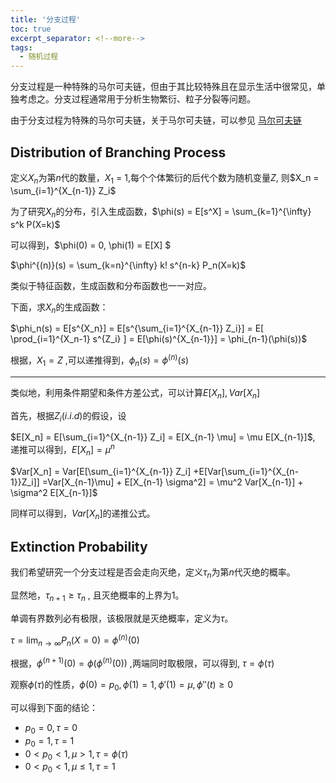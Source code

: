 ```yaml
---
title: '分支过程'
toc: true
excerpt_separator: <!--more-->
tags:
  - 随机过程
---
```


分支过程是一种特殊的马尔可夫链，但由于其比较特殊且在显示生活中很常见，单独考虑之。分支过程通常用于分析生物繁衍、粒子分裂等问题。

<!--more-->

由于分支过程为特殊的马尔可夫链，关于马尔可夫链，可以参见 [马尔可夫链](https://truenobility303.github.io/Markov-Chain/)



## Distribution of Branching Process

定义$X_n$为第$n$代的数量，$X_1$ = 1,每个个体繁衍的后代个数为随机变量$Z$, 则$X_n = \sum_{i=1}^{X_{n-1}} Z_i$

为了研究$X_n$的分布，引入生成函数，$\phi(s) = E[s^X] = \sum_{k=1}^{\infty} s^k P(X=k)$

可以得到，$\phi(0) = 0, \phi(1) = E[X] $

$\phi^{(n)}(s) = \sum_{k=n}^{\infty} k! s^{n-k} P_n(X=k)$

类似于特征函数，生成函数和分布函数也一一对应。

下面，求$X_n$的生成函数：

$\phi_n(s) = E[s^{X_n}] =  E[s^{\sum_{i=1}^{X_{n-1}} Z_i}] = E[ \prod_{i=1}^{X_n-1} s^{Z_i} ] = E[\phi(s)^{X_{n-1}}] = \phi_{n-1}(\phi(s))$

根据，$X_1 = Z$ ,可以递推得到，$\phi_n(s) = \phi^{(n)}(s)$ 

---

类似地，利用条件期望和条件方差公式，可以计算$E[X_n], Var[X_n]$

首先，根据$Z_i(i.i.d)$的假设，设

$E[X_n] = E[\sum_{i=1}^{X_{n-1}} Z_i] = E[X_{n-1} \mu] = \mu E[X_{n-1}]$, 递推可以得到，$E[X_n] = \mu^n$

$Var[X_n] = Var[E[\sum_{i=1}^{X_{n-1}} Z_i] +E[Var[\sum_{i=1}^{X_{n-1}}Z_i]] =Var[X_{n-1}\mu] + E[X_{n-1} \sigma^2] = \mu^2 Var[X_{n-1}] + \sigma^2 E[X_{n-1}]$

同样可以得到，$Var[X_n]$的递推公式。

## Extinction Probability

我们希望研究一个分支过程是否会走向灭绝，定义$\tau_n$为第$n$代灭绝的概率。

显然地，$\tau_{n+1} \ge \tau_n$ , 且灭绝概率的上界为1。

单调有界数列必有极限，该极限就是灭绝概率，定义为$\tau$。

$\tau = \lim_{n \rightarrow \infty} P_n(X=0) = \phi^{(n)}(0)$

根据，$\phi^{(n+1)}(0) = \phi (\phi^{(n)}(0))$ ,两端同时取极限，可以得到, $\tau = \phi(\tau)$

观察$\phi(\tau)$的性质，$\phi(0) = p_0,\phi(1) = 1, \phi'(1)= \mu,  \phi''(t) \ge 0$

可以得到下面的结论：

* $p_0 = 0,\tau=0$
* $p_0 = 1,\tau =1$
* $0<p_0<1,\mu > 1, \tau = \phi(\tau)$
* $0<p_0<1,\mu \le 1, \tau =1$



